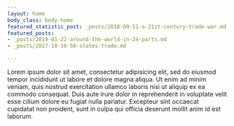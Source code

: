 ```yaml
---
layout: home
body_class: body-home
featured_statistic_post: _posts/2018-09-11-a-21st-century-trade-war.md
featured_posts:
- _posts/2019-01-22-around-the-world-in-24-parts.md
- _posts/2017-10-19-50-states-trade.md

---
```

Lorem ipsum dolor sit amet, consectetur adipisicing elit, sed do eiusmod
tempor incididunt ut labore et dolore magna aliqua. Ut enim ad minim veniam,
quis nostrud exercitation ullamco laboris nisi ut aliquip ex ea commodo
consequat. Duis aute irure dolor in reprehenderit in voluptate velit esse
cillum dolore eu fugiat nulla pariatur. Excepteur sint occaecat cupidatat non
proident, sunt in culpa qui officia deserunt mollit anim id est laborum.
